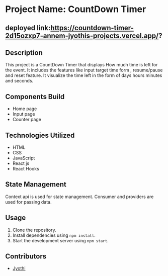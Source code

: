 # Project Name: CountDown Timer

## deployed link:https://countdown-timer-2d15ozxp7-annem-jyothis-projects.vercel.app/?

## Description
This project is a CountDown Timer that displays How much time is left for the event. It includes the features like input target time form , resume/pause and reset feature. It visualize the time left in the form of days hours minutes and seconds.

## Components Build

- Home page 
- Input page
- Counter page

## Technologies Utilized
- HTML
- CSS
- JavaScript
- React js
- React Hooks

## State Management
Context api is used for state management. Consumer and providers are used for passing data.

## Usage
1. Clone the repository.
2. Install dependencies using `npm install`.
3. Start the development server using `npm start`.

## Contributors
- [Jyothi ](https://github.com/jyothikondupally)
